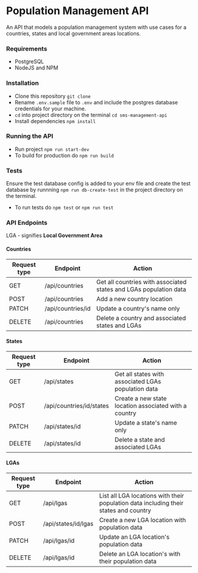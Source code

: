 # Population Management API

An API that models a population management system with use cases for a countries, states and local government areas locations.

### Requirements
- PostgreSQL
- NodeJS and NPM

### Installation
- Clone this repository `git clone`
- Rename `.env.sample` file to `.env` and include the postgres database credentials for your machine.
- `cd` into project directory on the terminal `cd sms-management-api`
- Install dependencies `npm install`

### Running the API
- Run project `npm run start-dev`
- To build for production do `npm run build`

### Tests
Ensure the test database config is added to your env file and create
the test database by runnning `npm run db-create-test` in the project directory
on the terminal.
- To run tests do `npm test` or `npm run test`

### API Endpoints
LGA - signifies **Local Government Area**

#### Countries
Request type  | Endpoint                                    | Action
--------------|---------------------------------------------|--------------------------------------------------
GET           | /api/countries                              | Get all countries with associated states and LGAs population data
POST          | /api/countries                              | Add a new country location
PATCH         | /api/countries/id                           | Update a country's name only
DELETE        | /api/countries                              | Delete a country and associated states and LGAs

#### States
Request type  | Endpoint                                    | Action
--------------|---------------------------------------------|--------------------------------------------------
GET           | /api/states                                 | Get all states with associated LGAs population data
POST          | /api/countries/id/states                    | Create a new state location associated with a country
PATCH         | /api/states/id                              | Update a state's name only
DELETE        | /api/states/id                              | Delete a state and associated LGAs

#### LGAs
Request type  | Endpoint                                    | Action
--------------|---------------------------------------------|--------------------------------------------------
GET           | /api/lgas                                   | List all LGA locations with their population data including their states and country
POST          | /api/states/id/lgas                         | Create a new LGA location with population data
PATCH         | /api/lgas/id                                | Update an LGA location's population data
DELETE        | /api/lgas/id                                | Delete an LGA location's with their population data
